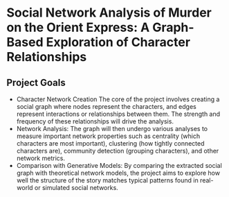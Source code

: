 # Social Network Analysis of Murder on the Orient Express: A Graph-Based Exploration of Character Relationships

## Project Goals
- Character Network Creation
The core of the project involves creating a social graph where nodes represent the characters, and edges represent interactions or relationships between them. The strength and frequency of these relationships will drive the analysis.
- Network Analysis:
The graph will then undergo various analyses to measure important network properties such as centrality (which characters are most important), clustering (how tightly connected characters are), community detection (grouping characters), and other network metrics.
- Comparison with Generative Models:
By comparing the extracted social graph with theoretical network models, the project aims to explore how well the structure of the story matches typical patterns found in real-world or simulated social networks.

